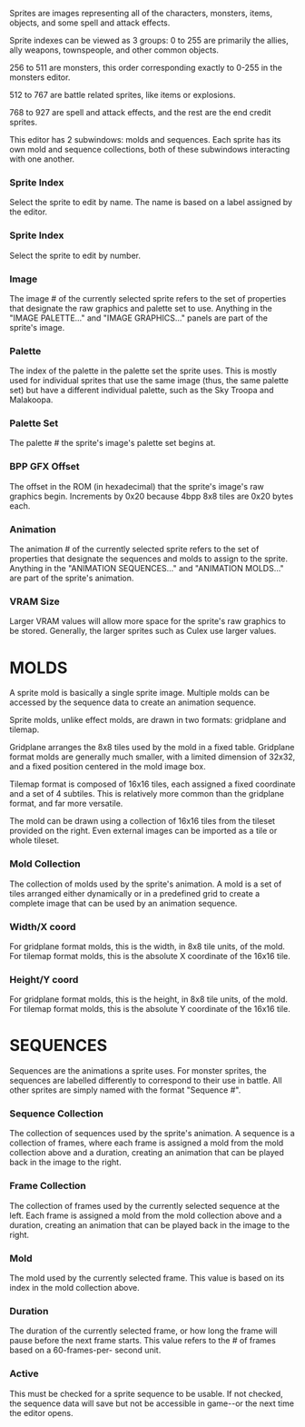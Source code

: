Sprites are images representing all of the characters, monsters, items, objects, and some spell and attack effects. 

Sprite indexes can be viewed as 3 groups: 0 to 255 are primarily the allies, ally weapons, townspeople, and other common objects. 

256 to 511 are monsters, this order corresponding exactly to 0-255 in the monsters editor. 

512 to 767 are battle related sprites, like items or explosions. 

768 to 927 are spell and attack effects, and the rest are the end credit sprites.

This editor has 2 subwindows: molds and sequences. Each sprite has its own mold and sequence collections, both of these subwindows interacting with one another.

### Sprite Index
Select the sprite to edit by name. The name is based on a label assigned by the editor.
### Sprite Index
Select the sprite to edit by number.
### Image
The image # of the currently selected sprite refers to the set of properties that designate the raw graphics and palette set to use. Anything in the "IMAGE PALETTE..." and "IMAGE GRAPHICS..." panels are part of the sprite's image.
### Palette
The index of the palette in the palette set the sprite uses. This is mostly used for individual sprites that use the same image (thus, the same palette set) but have a different individual palette, such as the Sky Troopa and Malakoopa.
### Palette Set
The palette # the sprite's image's palette set begins at.
### BPP GFX Offset
The offset in the ROM (in hexadecimal) that the sprite's image's raw graphics begin. Increments by 0x20 because 4bpp 8x8 tiles are 0x20 bytes each.
### Animation
The animation # of the currently selected sprite refers to the set of properties that designate the sequences and molds to assign to the sprite. Anything in the "ANIMATION SEQUENCES..." and "ANIMATION MOLDS..." are part of the sprite's animation.
### VRAM Size
Larger VRAM values will allow more space for the sprite's raw graphics to be stored. Generally, the larger sprites such as Culex use larger values.
   
# MOLDS
A sprite mold is basically a single sprite image. Multiple molds can be accessed by the sequence data to create an animation sequence. 

Sprite molds, unlike effect molds, are drawn in two formats: gridplane and tilemap.

Gridplane arranges the 8x8 tiles used by the mold in a fixed table. Gridplane format molds are generally much smaller, with a limited dimension of 32x32, and a fixed position centered in the mold image box.
   
Tilemap format is composed of 16x16 tiles, each assigned a fixed coordinate and a set of 4 subtiles. This is relatively more common than the gridplane format, and far more versatile. 

The mold can be drawn using a collection of 16x16 tiles from the tileset provided on the right. Even external images can be imported as a tile or whole tileset.
   
### Mold Collection
The collection of molds used by the sprite's animation. A mold is a set of tiles arranged either dynamically or in a predefined grid to create a complete image that can be used by an animation sequence.
### Width/X coord
For gridplane format molds, this is the width, in 8x8 tile units, of the mold. For tilemap format molds, this is the absolute X coordinate of the 16x16 tile.
### Height/Y coord
For gridplane format molds, this is the height, in 8x8 tile units, of the mold. For tilemap format molds, this is the absolute Y coordinate of the 16x16 tile.
   
# SEQUENCES
Sequences are the animations a sprite uses. For monster sprites, the sequences are labelled differently to correspond to their use in battle. All other sprites are simply named with the format "Sequence #".
### Sequence Collection
The collection of sequences used by the sprite's animation. A sequence is a collection of frames, where each frame is assigned a mold from the mold collection above and a duration, creating an animation that can be played back in the image to the right.
### Frame Collection
The collection of frames used by the currently selected sequence at the left. Each frame is assigned a mold from the mold collection above and a duration, creating an animation that can be played back in the image to the right.
### Mold
The mold used by the currently selected frame. This value is based on its index in the mold collection above.
### Duration
The duration of the currently selected frame, or how long the frame will pause before the next frame starts. This value refers to the # of frames based on a 60-frames-per- second unit.
### Active
This must be checked for a sprite sequence to be usable. If not checked, the sequence data will save but not be accessible in game--or the next time the editor opens.